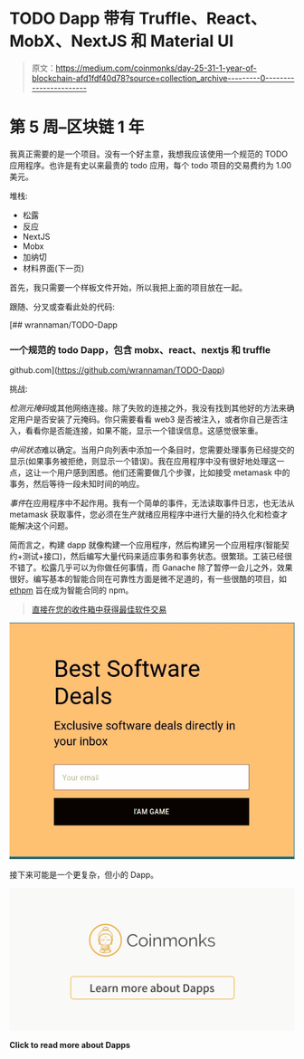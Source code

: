 # TODO Dapp 带有 Truffle、React、MobX、NextJS 和 Material UI

> 原文：<https://medium.com/coinmonks/day-25-31-1-year-of-blockchain-afd1fdf40d78?source=collection_archive---------0----------------------->

# 第 5 周–区块链 1 年

我真正需要的是一个项目。没有一个好主意，我想我应该使用一个规范的 TODO 应用程序。也许是有史以来最贵的 todo 应用，每个 todo 项目的交易费约为 1.00 美元。

堆栈:

*   松露
*   反应
*   NextJS
*   Mobx
*   加纳切
*   材料界面(下一页)

首先，我只需要一个样板文件开始，所以我把上面的项目放在一起。

跟随、分叉或查看此处的代码:

[](https://github.com/wrannaman/TODO-Dapp) [## wrannaman/TODO-Dapp

### 一个规范的 todo Dapp，包含 mobx、react、nextjs 和 truffle

github.com](https://github.com/wrannaman/TODO-Dapp) 

挑战:

*检测元掩码*或其他网络连接。除了失败的连接之外，我没有找到其他好的方法来确定用户是否安装了元掩码。你只需要看看 web3 是否被注入，或者你自己是否注入，看看你是否能连接，如果不能，显示一个错误信息。这感觉很笨重。

*中间状态*难以确定。当用户向列表中添加一个条目时，您需要处理事务已经提交的显示(如果事务被拒绝，则显示一个错误)。我在应用程序中没有很好地处理这一点，这让一个用户感到困惑。他们还需要做几个步骤，比如接受 metamask 中的事务，然后等待一段未知时间的响应。

*事件*在应用程序中不起作用。我有一个简单的事件，无法读取事件日志，也无法从 metamask 获取事件，您必须在生产就绪应用程序中进行大量的持久化和检查才能解决这个问题。

简而言之，构建 dapp 就像构建一个应用程序，然后构建另一个应用程序(智能契约+测试+接口)，然后编写大量代码来适应事务和事务状态。很繁琐。工装已经很不错了。松露几乎可以为你做任何事情，而 Ganache 除了暂停一会儿之外，效果很好。编写基本的智能合同在可靠性方面是微不足道的，有一些很酷的项目，如 [ethpm](https://www.ethpm.com) 旨在成为智能合同的 npm。

> [直接在您的收件箱中获得最佳软件交易](https://coincodecap.com/?utm_source=coinmonks)

[![](img/7c0b3dfdcbfea594cc0ae7d4f9bf6fcb.png)](https://coincodecap.com/?utm_source=coinmonks)

接下来可能是一个更复杂，但小的 Dapp。

[![](img/fcb21bdcb09506038aae23783d457292.png)](https://medium.com/coinmonks/dapp/home)

**Click to read more about Dapps**